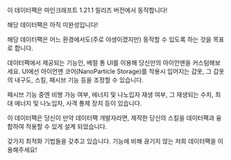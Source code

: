 이 데이터팩은 마인크래프트 1.21.1 릴리즈 버전에서 동작합니다!

해당 데이터팩은 아직 미완성입니다!

해당 데이터팩은 어느 환경에서도(주로 야생이겠지만) 동작할 수 있도록 하는 것을 목표로 합니다.

데이터팩에서 제공되는 기능인, 베럴 통 UI를 이용해 당신만의 아이언맨을 커스텀해보세요.
UI에선 아이언맨 코어(NanoParticle Storage)를 착용시 입어지는 갑옷, 그 갑옷의 내구도, 스킬, 패시브 기능 등을 조정할 수 있습니다.

패시브 기능 중엔 비행 가능 여부, 에너지 및 나노입자 재생 여부, 그 재생되는 수치, 최대 에너지 및 나노입자, 사격 통제 장치 등이 있습니다.

이 데이터팩은 당신이 만약 데이터팩 개발자라면, 제작한 당신의 스킬을 데이터팩과 융합하여 적용할 수 있게 설계 되었습니다.

갖가지 최적화 기법들을 갖추고 있습니다. 기능에 비해 끊기지 않는 저희 데이터팩을 이용해주세요!
